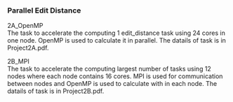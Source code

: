 ### Parallel Edit Distance 
2A_OpenMP  
The task to accelerate the computing 1 edit_distance task using 24 cores in one node. OpenMP is used to calculate it in parallel. The datails of task is in Project2A.pdf.

2B_MPI  
The task to accelerate the computing largest number of tasks using 12 nodes where each node contains 16 cores. MPI is used for communication between nodes and OpenMP is used to calculate with in each node. The datails of task is in Project2B.pdf.